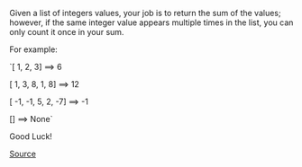 Given a list of integers values, your job is to return the sum of the values; however, if the same integer value appears multiple times in the list, you can only count it once in your sum.

For example:

`[ 1, 2, 3] ==> 6

[ 1, 3, 8, 1, 8] ==> 12

[ -1, -1, 5, 2, -7] ==> -1

[] ==> None`

Good Luck!

[Source](https://www.codewars.com/kata/56b1eb19247c01493a000065)
